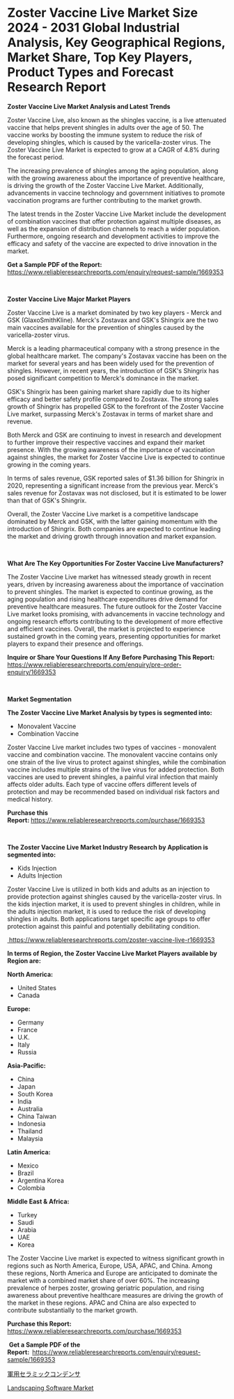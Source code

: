 <p><h1>Zoster Vaccine Live Market Size 2024 - 2031 Global Industrial Analysis, Key Geographical Regions, Market Share, Top Key Players, Product Types and Forecast Research Report</h1></p><p><strong>Zoster Vaccine Live Market Analysis and Latest Trends</strong></p>
<p><p>Zoster Vaccine Live, also known as the shingles vaccine, is a live attenuated vaccine that helps prevent shingles in adults over the age of 50. The vaccine works by boosting the immune system to reduce the risk of developing shingles, which is caused by the varicella-zoster virus. The Zoster Vaccine Live Market is expected to grow at a CAGR of 4.8% during the forecast period.</p><p>The increasing prevalence of shingles among the aging population, along with the growing awareness about the importance of preventive healthcare, is driving the growth of the Zoster Vaccine Live Market. Additionally, advancements in vaccine technology and government initiatives to promote vaccination programs are further contributing to the market growth.</p><p>The latest trends in the Zoster Vaccine Live Market include the development of combination vaccines that offer protection against multiple diseases, as well as the expansion of distribution channels to reach a wider population. Furthermore, ongoing research and development activities to improve the efficacy and safety of the vaccine are expected to drive innovation in the market.</p></p>
<p><strong>Get a Sample PDF of the Report:&nbsp;</strong> <a href="https://www.reliableresearchreports.com/enquiry/request-sample/1669353">https://www.reliableresearchreports.com/enquiry/request-sample/1669353</a></p>
<p>&nbsp;</p>
<p><strong>Zoster Vaccine Live Major Market Players</strong></p>
<p><p>Zoster Vaccine Live is a market dominated by two key players - Merck and GSK (GlaxoSmithKline). Merck's Zostavax and GSK's Shingrix are the two main vaccines available for the prevention of shingles caused by the varicella-zoster virus.</p><p>Merck is a leading pharmaceutical company with a strong presence in the global healthcare market. The company's Zostavax vaccine has been on the market for several years and has been widely used for the prevention of shingles. However, in recent years, the introduction of GSK's Shingrix has posed significant competition to Merck's dominance in the market.</p><p>GSK's Shingrix has been gaining market share rapidly due to its higher efficacy and better safety profile compared to Zostavax. The strong sales growth of Shingrix has propelled GSK to the forefront of the Zoster Vaccine Live market, surpassing Merck's Zostavax in terms of market share and revenue.</p><p>Both Merck and GSK are continuing to invest in research and development to further improve their respective vaccines and expand their market presence. With the growing awareness of the importance of vaccination against shingles, the market for Zoster Vaccine Live is expected to continue growing in the coming years.</p><p>In terms of sales revenue, GSK reported sales of $1.36 billion for Shingrix in 2020, representing a significant increase from the previous year. Merck's sales revenue for Zostavax was not disclosed, but it is estimated to be lower than that of GSK's Shingrix.</p><p>Overall, the Zoster Vaccine Live market is a competitive landscape dominated by Merck and GSK, with the latter gaining momentum with the introduction of Shingrix. Both companies are expected to continue leading the market and driving growth through innovation and market expansion.</p></p>
<p>&nbsp;</p>
<p><strong>What Are The Key Opportunities For Zoster Vaccine Live Manufacturers?</strong></p>
<p><p>The Zoster Vaccine Live market has witnessed steady growth in recent years, driven by increasing awareness about the importance of vaccination to prevent shingles. The market is expected to continue growing, as the aging population and rising healthcare expenditures drive demand for preventive healthcare measures. The future outlook for the Zoster Vaccine Live market looks promising, with advancements in vaccine technology and ongoing research efforts contributing to the development of more effective and efficient vaccines. Overall, the market is projected to experience sustained growth in the coming years, presenting opportunities for market players to expand their presence and offerings.</p></p>
<p><strong>Inquire or Share Your Questions If Any Before Purchasing This Report:</strong> <a href="https://www.reliableresearchreports.com/enquiry/pre-order-enquiry/1669353">https://www.reliableresearchreports.com/enquiry/pre-order-enquiry/1669353</a></p>
<p>&nbsp;</p>
<p><strong>Market Segmentation</strong></p>
<p><strong>The Zoster Vaccine Live Market Analysis by types is segmented into:</strong></p>
<p><ul><li>Monovalent Vaccine</li><li>Combination Vaccine</li></ul></p>
<p><p>Zoster Vaccine Live market includes two types of vaccines - monovalent vaccine and combination vaccine. The monovalent vaccine contains only one strain of the live virus to protect against shingles, while the combination vaccine includes multiple strains of the live virus for added protection. Both vaccines are used to prevent shingles, a painful viral infection that mainly affects older adults. Each type of vaccine offers different levels of protection and may be recommended based on individual risk factors and medical history.</p></p>
<p><strong>Purchase this Report:&nbsp;</strong><a href="https://www.reliableresearchreports.com/purchase/1669353">https://www.reliableresearchreports.com/purchase/1669353</a></p>
<p>&nbsp;</p>
<p><strong>The Zoster Vaccine Live Market Industry Research by Application is segmented into:</strong></p>
<p><ul><li>Kids Injection</li><li>Adults Injection</li></ul></p>
<p><p>Zoster Vaccine Live is utilized in both kids and adults as an injection to provide protection against shingles caused by the varicella-zoster virus. In the kids injection market, it is used to prevent shingles in children, while in the adults injection market, it is used to reduce the risk of developing shingles in adults. Both applications target specific age groups to offer protection against this painful and potentially debilitating condition.</p></p>
<p><a href="https://www.reliableresearchreports.com/zoster-vaccine-live-r1669353">&nbsp;https://www.reliableresearchreports.com/zoster-vaccine-live-r1669353</a></p>
<p><strong>In terms of Region, the Zoster Vaccine Live Market Players available by Region are:</strong></p>
<p>
    <p> <strong> North America: </strong>
        <ul>
            <li>United States</li>
            <li>Canada</li>
        </ul>
        </p> 
    <p> <strong> Europe: </strong>
        <ul>
            <li>Germany</li>
            <li>France</li>
            <li>U.K.</li>
            <li>Italy</li>
            <li>Russia</li>
        </ul>
        </p> 
    <p> <strong> Asia-Pacific: </strong>
        <ul>
            <li>China</li>
            <li>Japan</li>
            <li>South Korea</li>
            <li>India</li>
            <li>Australia</li>
            <li>China Taiwan</li>
            <li>Indonesia</li>
            <li>Thailand</li>
            <li>Malaysia</li>
        </ul>
        </p> 
    <p> <strong> Latin America: </strong>
        <ul>
            <li>Mexico</li>
            <li>Brazil</li>
            <li>Argentina Korea</li>
            <li>Colombia</li>
        </ul>
        </p> 
    <p> <strong> Middle East & Africa: </strong>
        <ul>
            <li>Turkey</li>
            <li>Saudi</li>
            <li>Arabia</li>
            <li>UAE</li>
            <li>Korea</li>
        </ul>
    </p>
    </p>
<p><p>The Zoster Vaccine Live market is expected to witness significant growth in regions such as North America, Europe, USA, APAC, and China. Among these regions, North America and Europe are anticipated to dominate the market with a combined market share of over 60%. The increasing prevalence of herpes zoster, growing geriatric population, and rising awareness about preventive healthcare measures are driving the growth of the market in these regions. APAC and China are also expected to contribute substantially to the market growth.</p></p>
<p><strong>Purchase this Report: </strong><a href="https://www.reliableresearchreports.com/purchase/1669353">https://www.reliableresearchreports.com/purchase/1669353</a></p>
<p>&nbsp;<strong>Get a Sample PDF of the Report:&nbsp;&nbsp;</strong><a href="https://www.reliableresearchreports.com/enquiry/request-sample/1669353">https://www.reliableresearchreports.com/enquiry/request-sample/1669353</a></p>
<p><strong></strong></p>
<p><p><a href="https://github.com/laurenreichert/Market-Research-Report-List-2/blob/main/5101990177754.md">軍用セラミックコンデンサ</a></p><p><a href="https://github.com/alexxisgm/Market-Research-Report-List-1/blob/main/landscaping-software-market.md">Landscaping Software Market</a></p></p>